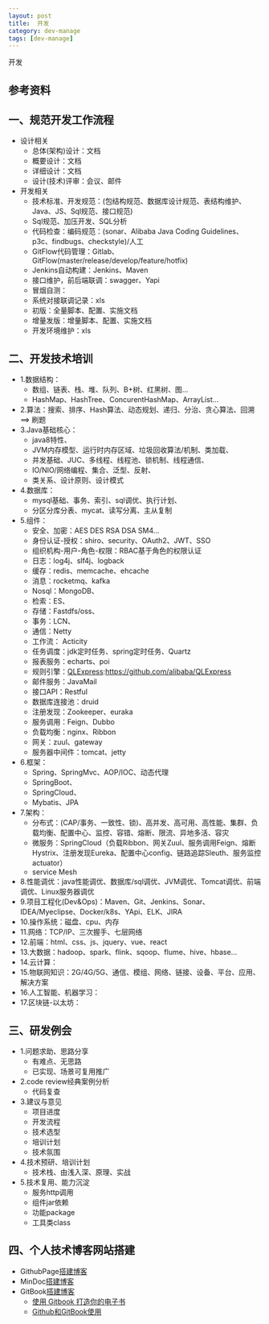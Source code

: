 ```yaml
---
layout: post
title:  开发
category: dev-manage
tags: [dev-manage]
--- 
```

 
开发

## 参考资料
 

## 一、规范开发工作流程
- 设计相关
	- 总体(架构)设计：文档
	- 概要设计：文档
	- 详细设计：文档
	- 设计(技术)评审：会议、邮件
- 开发相关
	- 技术标准、开发规范：(包结构规范、数据库设计规范、表结构维护、Java、JS、Sql规范、接口规范)
	- Sql规范、加压开发、SQL分析
	- 代码检查：编码规范：(sonar、Alibaba Java Coding Guidelines、p3c、findbugs、checkstyle)/人工
	- GitFlow代码管理：Gitlab、GitFlow(master/release/develop/feature/hotfix)
	- Jenkins自动构建：Jenkins、Maven
	- 接口维护，前后端联调：swagger、Yapi
	- 冒烟自测：
	- 系统对接联调记录：xls
	- 初版：全量脚本、配置、实施文档
	- 增量发版：增量脚本、配置、实施文档
	- 开发环境维护：xls

## 二、开发技术培训  
- 1.数据结构：
    - 数组、链表、栈、堆、队列、B+树、红黑树、图...
    - HashMap、HashTree、ConcurentHashMap、ArrayList...
- 2.算法：搜索、排序、Hash算法、动态规划、递归、分治、贪心算法、回溯 ==> 刷题
- 3.Java基础核心：
    - java8特性、
    - JVM内存模型、运行时内存区域、垃圾回收算法/机制、类加载、
    - 并发基础、JUC、多线程、线程池、锁机制、线程通信、
    - IO/NIO/网络编程、集合、泛型、反射、
    - 类关系、设计原则、设计模式
- 4.数据库：
    - mysql基础、事务、索引、sql调优、执行计划、
    - 分区分库分表、mycat、读写分离、主从复制
- 5.组件：
    - 安全、加密：AES DES RSA DSA SM4...
    - 身份认证-授权：shiro、security、OAuth2、JWT、SSO
    - 组织机构-用户-角色-权限：RBAC基于角色的权限认证
    - 日志：log4j、slf4j、logback
    - 缓存：redis、memcache、ehcache
    - 消息：rocketmq、kafka
    - Nosql：MongoDB、
    - 检索：ES、
    - 存储：Fastdfs/oss、
    - 事务：LCN、
    - 通信：Netty
    - 工作流： Acticity
    - 任务调度：jdk定时任务、spring定时任务、Quartz
    - 报表服务：echarts、poi
    - 规则引擎：[QLExpress](https://developer.aliyun.com/article/621199):https://github.com/alibaba/QLExpress
    - 邮件服务：JavaMail
    - 接口API：Restful
    - 数据库连接池：druid
    - 注册发现：Zookeeper、euraka
    - 服务调用：Feign、Dubbo
    - 负载均衡：nginx、Ribbon
    - 网关：zuul、gateway
    - 服务器中间件：tomcat、jetty
- 6.框架：
    - Spring、SpringMvc、AOP/IOC、动态代理
    - SpringBoot、
    - SpringCloud、
    - Mybatis、JPA
- 7.架构：
    - 分布式：(CAP/事务、一致性、锁)、高并发、高可用、高性能、集群、负载均衡、配置中心、监控、容错、熔断、限流、异地多活、容灾
    - 微服务：SpringCloud（负载Ribbon、网关Zuul、服务调用Feign、熔断Hystrix、注册发现Eureka、配置中心config、链路追踪Sleuth、服务监控actuator）
    - service Mesh
- 8.性能调优：java性能调优、数据库/sql调优、JVM调优、Tomcat调优、前端调优、Linux服务器调优
- 9.项目工程化(Dev&Ops)：Maven、Git、Jenkins、Sonar、IDEA/Myeclipse、Docker/k8s、YApi、ELK、JIRA
- 10.操作系统：磁盘、cpu、内存
- 11.网络：TCP/IP、三次握手、七层网络
- 12.前端：html、css、js、jquery、vue、react
- 13.大数据：hadoop、spark、flink、sqoop、flume、hive、hbase...
- 14.云计算：
- 15.物联网知识：2G/4G/5G、通信、模组、网络、链接、设备、平台、应用、解决方案
- 16.人工智能、机器学习：
- 17.区块链-以太坊：

## 三、研发例会
- 1.问题求助、思路分享 
    - 有难点、无思路
    - 已实现、场景可复用推广
- 2.code review经典案例分析
    - 代码复查
- 3.建议与意见
    - 项目进度
    - 开发流程
    - 技术选型
    - 培训计划
    - 技术氛围
- 4.技术预研、培训计划
    - 技术栈、由浅入深、原理、实战
- 5.技术复用、能力沉淀
    - 服务http调用
    - 组件jar依赖
    - 功能package
    - 工具类class
    

## 四、个人技术博客网站搭建      
- GithubPage[搭建博客](http://www.ityouknow.com/other/2018/09/16/create-blog.html)
- MinDoc[搭建博客](https://www.iminho.me/wiki/docs/mindoc/mindoc-summary.md)
- GitBook[搭建博客](https://blog.csdn.net/weixin_41024483/article/details/100090621)
    - [使用 Gitbook 打造你的电子书](https://zhuanlan.zhihu.com/p/34946169)
    - [Github和GitBook使用](https://www.cnblogs.com/yufanstudio/p/12300324.html)
